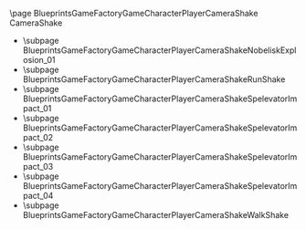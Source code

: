 \page BlueprintsGameFactoryGameCharacterPlayerCameraShake CameraShake
- \subpage BlueprintsGameFactoryGameCharacterPlayerCameraShakeNobeliskExplosion_01
- \subpage BlueprintsGameFactoryGameCharacterPlayerCameraShakeRunShake
- \subpage BlueprintsGameFactoryGameCharacterPlayerCameraShakeSpelevatorImpact_01
- \subpage BlueprintsGameFactoryGameCharacterPlayerCameraShakeSpelevatorImpact_02
- \subpage BlueprintsGameFactoryGameCharacterPlayerCameraShakeSpelevatorImpact_03
- \subpage BlueprintsGameFactoryGameCharacterPlayerCameraShakeSpelevatorImpact_04
- \subpage BlueprintsGameFactoryGameCharacterPlayerCameraShakeWalkShake
